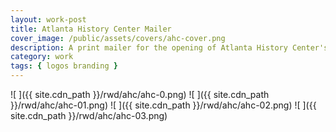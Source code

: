 ```yaml
---
layout: work-post
title: Atlanta History Center Mailer
cover_image: /public/assets/covers/ahc-cover.png
description: A print mailer for the opening of Atlanta History Center's "Gatheround" exhibit designed by Riggs Ward Design.
category: work
tags: { logos branding }
---
```


![ ]({{ site.cdn_path }}/rwd/ahc/ahc-0.png)
![ ]({{ site.cdn_path }}/rwd/ahc/ahc-01.png)
![ ]({{ site.cdn_path }}/rwd/ahc/ahc-02.png)
![ ]({{ site.cdn_path }}/rwd/ahc/ahc-03.png)
